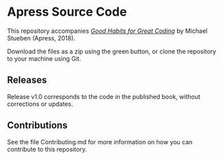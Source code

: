 # Apress Source Code

This repository accompanies [*Good Habits for Great Coding*](http://www.apress.com/9781484234587) by Michael Stueben (Apress, 2018).

[comment]: #cover


Download the files as a zip using the green button, or clone the repository to your machine using Git.

## Releases

Release v1.0 corresponds to the code in the published book, without corrections or updates.

## Contributions

See the file Contributing.md for more information on how you can contribute to this repository.
